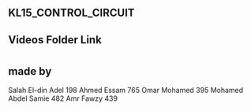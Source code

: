 ## KL15_CONTROL_CIRCUIT

## Videos Folder Link 
# 

## made by        
Salah El-din Adel      198
Ahmed Essam            765
Omar Mohamed           395
Mohamed Abdel Samie    482
Amr Fawzy              439
